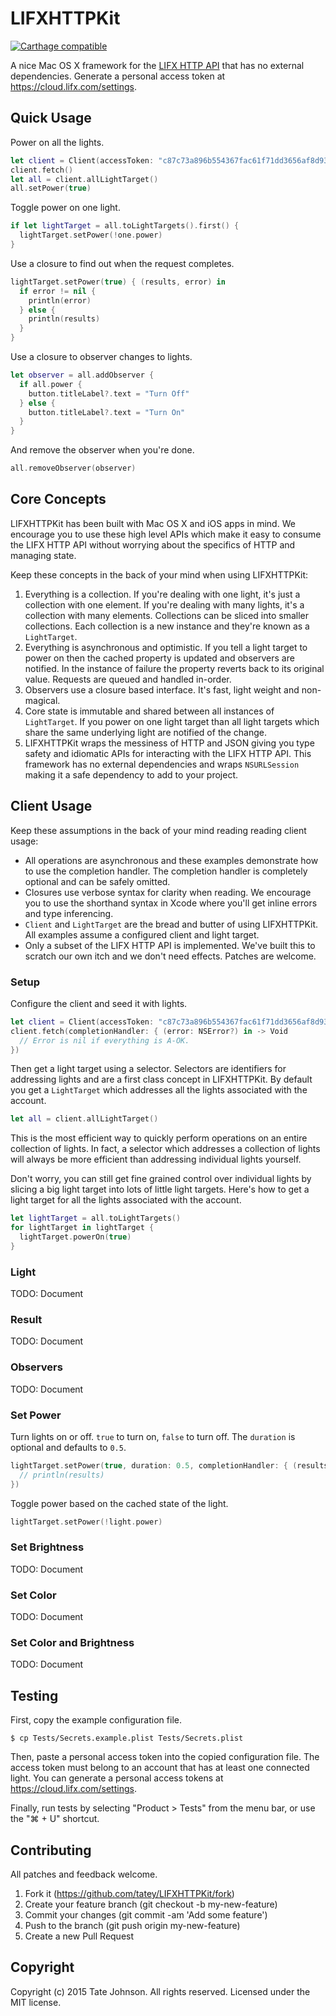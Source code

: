 # LIFXHTTPKit

[![Carthage compatible](https://img.shields.io/badge/Carthage-compatible-4BC51D.svg?style=flat)](https://github.com/Carthage/Carthage)

A nice Mac OS X framework for the [LIFX HTTP API](http://api.developer.lifx.com/docs)
that has no external dependencies. Generate a personal access token at https://cloud.lifx.com/settings.

## Quick Usage

Power on all the lights.

``` swift
let client = Client(accessToken: "c87c73a896b554367fac61f71dd3656af8d93a525a4e87df5952c6078a89d192")
client.fetch()
let all = client.allLightTarget()
all.setPower(true)
```

Toggle power on one light.

``` swift
if let lightTarget = all.toLightTargets().first() {
  lightTarget.setPower(!one.power)
}
```

Use a closure to find out when the request completes.

``` swift
lightTarget.setPower(true) { (results, error) in
  if error != nil {
    println(error)
  } else {
    println(results)
  }
}
```

Use a closure to observer changes to lights.

``` swift
let observer = all.addObserver {
  if all.power {
    button.titleLabel?.text = "Turn Off"
  } else {
    button.titleLabel?.text = "Turn On"
  }
}
```

And remove the observer when you're done.

``` swift
all.removeObserver(observer)
```

## Core Concepts

LIFXHTTPKit has been built with Mac OS X and iOS apps in mind. We encourage you
to use these high level APIs which make it easy to consume the LIFX HTTP API
without worrying about the specifics of HTTP and managing state.

Keep these concepts in the back of your mind when using LIFXHTTPKit:

1. Everything is a collection. If you're dealing with one light, it's just a
   collection with one element. If you're dealing with many lights, it's a
   collection with many elements. Collections can be sliced into smaller collections.
   Each collection is a new instance and they're known as a `LightTarget`.
2. Everything is asynchronous and optimistic. If you tell a light target to power on
   then the cached property is updated and observers are notified. In the
   instance of failure the property reverts back to its original value.
   Requests are queued and handled in-order.
3. Observers use a closure based interface. It's fast, light weight and non-magical.
4. Core state is immutable and shared between all instances of `LightTarget`.
   If you power on one light target than all light targets which share the same
   underlying light are notified of the change.
5. LIFXHTTPKit wraps the messiness of HTTP and JSON giving you type safety and
   idiomatic APIs for interacting with the LIFX HTTP API. This framework has
   no external dependencies and wraps `NSURLSession` making it a safe dependency
   to add to your project.

## Client Usage

Keep these assumptions in the back of your mind reading reading client usage:

* All operations are asynchronous and these examples demonstrate how to
  use the completion handler. The completion handler is completely optional
  and can be safely omitted.
* Closures use verbose syntax for clarity when reading. We encourage you to
  use the shorthand syntax in Xcode where you'll get inline errors and type
  inferencing.
* `Client` and `LightTarget` are the bread and butter of using LIFXHTTPKit.
  All examples assume a configured client and light target.
* Only a subset of the LIFX HTTP API is implemented. We've built this to
  scratch our own itch and we don't need effects. Patches are welcome.

### Setup

Configure the client and seed it with lights.

``` swift
let client = Client(accessToken: "c87c73a896b554367fac61f71dd3656af8d93a525a4e87df5952c6078a89d192")
client.fetch(completionHandler: { (error: NSError?) in -> Void
  // Error is nil if everything is A-OK.
})
```

Then get a light target using a selector. Selectors are identifiers for
addressing lights and are a first class concept in LIFXHTTPKit. By default
you get a `LightTarget` which addresses all the lights associated with
the account.

``` swift
let all = client.allLightTarget()
```

This is the most efficient way to quickly perform operations on an entire
collection of lights. In fact, a selector which addresses a collection of lights
will always be more efficient than addressing individual lights yourself.

Don't worry, you can still get fine grained control over individual lights by
slicing a big light target into lots of little light targets. Here's how to get
a light target for all the lights associated with the account.

``` swift
let lightTarget = all.toLightTargets()
for lightTarget in lightTarget {
  lightTarget.powerOn(true)
}
```

### Light

TODO: Document

### Result

TODO: Document

### Observers

TODO: Document

### Set Power

Turn lights on or off. `true` to turn on, `false` to turn off. The `duration`
is optional and defaults to `0.5`.

``` swift
lightTarget.setPower(true, duration: 0.5, completionHandler: { (results: [Result], error: NSError?) -> Void
  // println(results)
})
```

Toggle power based on the cached state of the light.

``` swift
lightTarget.setPower(!light.power)
```

### Set Brightness

TODO: Document

### Set Color

TODO: Document

### Set Color and Brightness

TODO: Document

## Testing

First, copy the example configuration file.

    $ cp Tests/Secrets.example.plist Tests/Secrets.plist

Then, paste a personal access token into the copied configuration file. The
access token must belong to an account that has at least one connected light.
You can generate a personal access tokens at https://cloud.lifx.com/settings.

Finally, run tests by selecting "Product > Tests" from the menu bar, or use the
"⌘ + U" shortcut.

## Contributing

All patches and feedback welcome.

1. Fork it (https://github.com/tatey/LIFXHTTPKit/fork)
2. Create your feature branch (git checkout -b my-new-feature)
3. Commit your changes (git commit -am 'Add some feature')
4. Push to the branch (git push origin my-new-feature)
5. Create a new Pull Request

## Copyright

Copyright (c) 2015 Tate Johnson. All rights reserved. Licensed under the MIT license.
